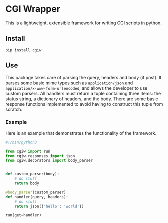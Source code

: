# CGI Wrapper

This is a lightweight, extensible framework for writing CGI scripts in python.

## Install

```
pip install cgiw
```

## Use 

This package takes care of parsing the query, headers and body (if post). It parses some basic mime types such as ```application/json``` and ```application/x-www-form-urlencoded```, and allows the developer to use custom parsers. All handlers must return a tuple containing three items: the status string, a dictionary of headers, and the body. There are some basic response functions implemented to avoid having to construct this tuple from scratch.

### Example
Here is an example that demonstrates the functionality of the framework.

```python
#!/bin/python3

from cgiw import run
from cgiw.responses import json
from cgiw.decorators import body_parser 


def custom_parser(body):
    # do stuff
    return body

@body_parser(custom_parser)
def handler(query, headers):
    # do stuff
    return json({'hello': 'world'})

run(get=handler)
```